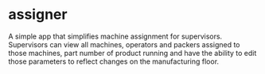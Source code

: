 # assigner
A simple app that simplifies machine assignment for supervisors.
Supervisors can view all machines, operators and packers assigned to those machines, part number of product running and have the ability to edit those parameters to reflect changes on the manufacturing floor.
